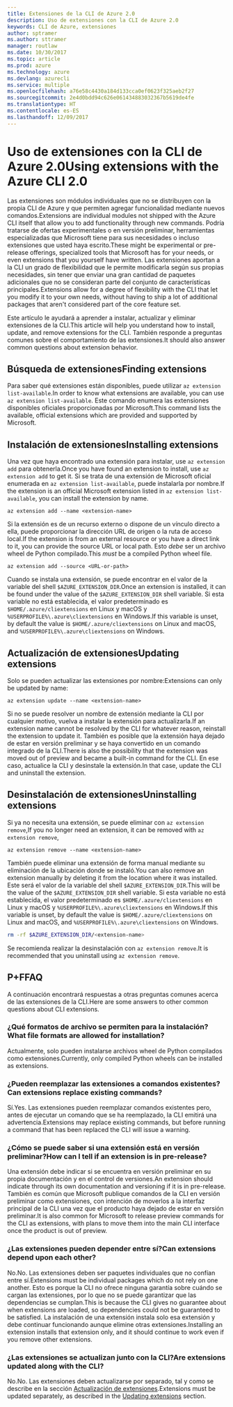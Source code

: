 ```yaml
---
title: Extensiones de la CLI de Azure 2.0
description: Uso de extensiones con la CLI de Azure 2.0
keywords: CLI de Azure, extensiones
author: sptramer
ms.author: sttramer
manager: routlaw
ms.date: 10/30/2017
ms.topic: article
ms.prod: azure
ms.technology: azure
ms.devlang: azurecli
ms.service: multiple
ms.openlocfilehash: a76e58c4430a184d133cca0ef0623f325aeb2f27
ms.sourcegitcommit: 2e4d0bdd94c626e061434883032367b5619de4fe
ms.translationtype: HT
ms.contentlocale: es-ES
ms.lasthandoff: 12/09/2017
---
```

# <a name="using-extensions-with-the-azure-cli-20"></a><span data-ttu-id="90c9a-104">Uso de extensiones con la CLI de Azure 2.0</span><span class="sxs-lookup"><span data-stu-id="90c9a-104">Using extensions with the Azure CLI 2.0</span></span>

<span data-ttu-id="90c9a-105">Las extensiones son módulos individuales que no se distribuyen con la propia CLI de Azure y que permiten agregar funcionalidad mediante nuevos comandos.</span><span class="sxs-lookup"><span data-stu-id="90c9a-105">Extensions are individual modules not shipped with the Azure CLI itself that allow you to add functionality through new commands.</span></span> <span data-ttu-id="90c9a-106">Podría tratarse de ofertas experimentales o en versión preliminar, herramientas especializadas que Microsoft tiene para sus necesidades o incluso extensiones que usted haya escrito.</span><span class="sxs-lookup"><span data-stu-id="90c9a-106">These might be experimental or pre-release offerings, specialized tools that Microsoft has for your needs, or even extensions that you yourself have written.</span></span> <span data-ttu-id="90c9a-107">Las extensiones aportan a la CLI un grado de flexibilidad que le permite modificarla según sus propias necesidades, sin tener que enviar una gran cantidad de paquetes adicionales que no se consideran parte del conjunto de características principales.</span><span class="sxs-lookup"><span data-stu-id="90c9a-107">Extensions allow for a degree of flexibility with the CLI that let you modify it to your own needs, without having to ship a lot of additional packages that aren't considered part of the core feature set.</span></span>

<span data-ttu-id="90c9a-108">Este artículo le ayudará a aprender a instalar, actualizar y eliminar extensiones de la CLI.</span><span class="sxs-lookup"><span data-stu-id="90c9a-108">This article will help you understand how to install, update, and remove extensions for the CLI.</span></span> <span data-ttu-id="90c9a-109">También responde a preguntas comunes sobre el comportamiento de las extensiones.</span><span class="sxs-lookup"><span data-stu-id="90c9a-109">It should also answer common questions about extension behavior.</span></span>

## <a name="finding-extensions"></a><span data-ttu-id="90c9a-110">Búsqueda de extensiones</span><span class="sxs-lookup"><span data-stu-id="90c9a-110">Finding extensions</span></span>

<span data-ttu-id="90c9a-111">Para saber qué extensiones están disponibles, puede utilizar `az extension list-available`.</span><span class="sxs-lookup"><span data-stu-id="90c9a-111">In order to know what extensions are available, you can use `az extension list-available`.</span></span> <span data-ttu-id="90c9a-112">Este comando enumera las extensiones disponibles oficiales proporcionadas por Microsoft.</span><span class="sxs-lookup"><span data-stu-id="90c9a-112">This command lists the available, official extensions which are provided and supported by Microsoft.</span></span>

## <a name="installing-extensions"></a><span data-ttu-id="90c9a-113">Instalación de extensiones</span><span class="sxs-lookup"><span data-stu-id="90c9a-113">Installing extensions</span></span>

<span data-ttu-id="90c9a-114">Una vez que haya encontrado una extensión para instalar, use `az extension add` para obtenerla.</span><span class="sxs-lookup"><span data-stu-id="90c9a-114">Once you have found an extension to install, use `az extension add` to get it.</span></span> <span data-ttu-id="90c9a-115">Si se trata de una extensión de Microsoft oficial enumerada en `az extension list-available`, puede instalarla por nombre.</span><span class="sxs-lookup"><span data-stu-id="90c9a-115">If the extension is an official Microsoft extension listed in `az extension list-available`, you can install the extension by name.</span></span>

```azurecli
az extension add --name <extension-name>
```

<span data-ttu-id="90c9a-116">Si la extensión es de un recurso externo o dispone de un vínculo directo a ella, puede proporcionar la dirección URL de origen o la ruta de acceso local.</span><span class="sxs-lookup"><span data-stu-id="90c9a-116">If the extension is from an external resource or you have a direct link to it, you can provide the source URL or local path.</span></span> <span data-ttu-id="90c9a-117">Esto _debe_ ser un archivo wheel de Python compilado.</span><span class="sxs-lookup"><span data-stu-id="90c9a-117">This _must_ be a compiled Python wheel file.</span></span>

```azurecli
az extension add --source <URL-or-path>
```

<span data-ttu-id="90c9a-118">Cuando se instala una extensión, se puede encontrar en el valor de la variable del shell `$AZURE_EXTENSION_DIR`.</span><span class="sxs-lookup"><span data-stu-id="90c9a-118">Once an extension is installed, it can be found under the value of the `$AZURE_EXTENSION_DIR` shell variable.</span></span> <span data-ttu-id="90c9a-119">Si esta variable no está establecida, el valor predeterminado es `$HOME/.azure/cliextensions` en Linux y macOS y `%USERPROFILE%\.azure\cliextensions` en Windows.</span><span class="sxs-lookup"><span data-stu-id="90c9a-119">If this variable is unset, by default the value is `$HOME/.azure/cliextensions` on Linux and macOS, and `%USERPROFILE%\.azure\cliextensions` on Windows.</span></span>

## <a name="updating-extensions"></a><span data-ttu-id="90c9a-120">Actualización de extensiones</span><span class="sxs-lookup"><span data-stu-id="90c9a-120">Updating extensions</span></span>

<span data-ttu-id="90c9a-121">Solo se pueden actualizar las extensiones por nombre:</span><span class="sxs-lookup"><span data-stu-id="90c9a-121">Extensions can only be updated by name:</span></span>

```azurecli
az extension update --name <extension-name>
```

<span data-ttu-id="90c9a-122">Si no se puede resolver un nombre de extensión mediante la CLI por cualquier motivo, vuelva a instalar la extensión para actualizarla.</span><span class="sxs-lookup"><span data-stu-id="90c9a-122">If an extension name cannot be resolved by the CLI for whatever reason, reinstall the extension to update it.</span></span> <span data-ttu-id="90c9a-123">También es posible que la extensión haya dejado de estar en versión preliminar y se haya convertido en un comando integrado de la CLI.</span><span class="sxs-lookup"><span data-stu-id="90c9a-123">There is also the possibility that the extension was moved out of preview and became a built-in command for the CLI.</span></span> <span data-ttu-id="90c9a-124">En ese caso, actualice la CLI y desinstale la extensión.</span><span class="sxs-lookup"><span data-stu-id="90c9a-124">In that case, update the CLI and uninstall the extension.</span></span>

## <a name="uninstalling-extensions"></a><span data-ttu-id="90c9a-125">Desinstalación de extensiones</span><span class="sxs-lookup"><span data-stu-id="90c9a-125">Uninstalling extensions</span></span>

<span data-ttu-id="90c9a-126">Si ya no necesita una extensión, se puede eliminar con `az extension remove`,</span><span class="sxs-lookup"><span data-stu-id="90c9a-126">If you no longer need an extension, it can be removed with `az extension remove`,</span></span>

```azurecli
az extension remove --name <extension-name>
```

<span data-ttu-id="90c9a-127">También puede eliminar una extensión de forma manual mediante su eliminación de la ubicación donde se instaló.</span><span class="sxs-lookup"><span data-stu-id="90c9a-127">You can also remove an extension manually by deleting it from the location where it was installed.</span></span> <span data-ttu-id="90c9a-128">Este será el valor de la variable del shell `$AZURE_EXTENSION_DIR`.</span><span class="sxs-lookup"><span data-stu-id="90c9a-128">This will be the value of the `$AZURE_EXTENSION_DIR` shell variable.</span></span> <span data-ttu-id="90c9a-129">Si esta variable no está establecida, el valor predeterminado es `$HOME/.azure/cliextensions` en Linux y macOS y `%USERPROFILE%\.azure\cliextensions` en Windows.</span><span class="sxs-lookup"><span data-stu-id="90c9a-129">If this variable is unset, by default the value is `$HOME/.azure/cliextensions` on Linux and macOS, and `%USERPROFILE%\.azure\cliextensions` on Windows.</span></span>

```bash
rm -rf $AZURE_EXTENSION_DIR/<extension-name>
```

<span data-ttu-id="90c9a-130">Se recomienda realizar la desinstalación con `az extension remove`.</span><span class="sxs-lookup"><span data-stu-id="90c9a-130">It is recommended that you uninstall using `az extension remove`.</span></span>

## <a name="faq"></a><span data-ttu-id="90c9a-131">P+F</span><span class="sxs-lookup"><span data-stu-id="90c9a-131">FAQ</span></span>

<span data-ttu-id="90c9a-132">A continuación encontrará respuestas a otras preguntas comunes acerca de las extensiones de la CLI.</span><span class="sxs-lookup"><span data-stu-id="90c9a-132">Here are some answers to other common questions about CLI extensions.</span></span>

### <a name="what-file-formats-are-allowed-for-installation"></a><span data-ttu-id="90c9a-133">¿Qué formatos de archivo se permiten para la instalación?</span><span class="sxs-lookup"><span data-stu-id="90c9a-133">What file formats are allowed for installation?</span></span>

<span data-ttu-id="90c9a-134">Actualmente, solo pueden instalarse archivos wheel de Python compilados como extensiones.</span><span class="sxs-lookup"><span data-stu-id="90c9a-134">Currently, only compiled Python wheels can be installed as extensions.</span></span>

### <a name="can-extensions-replace-existing-commands"></a><span data-ttu-id="90c9a-135">¿Pueden reemplazar las extensiones a comandos existentes?</span><span class="sxs-lookup"><span data-stu-id="90c9a-135">Can extensions replace existing commands?</span></span>

<span data-ttu-id="90c9a-136">Sí.</span><span class="sxs-lookup"><span data-stu-id="90c9a-136">Yes.</span></span> <span data-ttu-id="90c9a-137">Las extensiones pueden reemplazar comandos existentes pero, antes de ejecutar un comando que se ha reemplazado, la CLI emitirá una advertencia.</span><span class="sxs-lookup"><span data-stu-id="90c9a-137">Extensions may replace existing commands, but before running a command that has been replaced the CLI will issue a warning.</span></span>

### <a name="how-can-i-tell-if-an-extension-is-in-pre-release"></a><span data-ttu-id="90c9a-138">¿Cómo se puede saber si una extensión está en versión preliminar?</span><span class="sxs-lookup"><span data-stu-id="90c9a-138">How can I tell if an extension is in pre-release?</span></span>

<span data-ttu-id="90c9a-139">Una extensión debe indicar si se encuentra en versión preliminar en su propia documentación y en el control de versiones.</span><span class="sxs-lookup"><span data-stu-id="90c9a-139">An extension should indicate through its own documentation and versioning if it is in pre-release.</span></span> <span data-ttu-id="90c9a-140">También es común que Microsoft publique comandos de la CLI en versión preliminar como extensiones, con intención de moverlos a la interfaz principal de la CLI una vez que el producto haya dejado de estar en versión preliminar.</span><span class="sxs-lookup"><span data-stu-id="90c9a-140">It is also common for Microsoft to release preview commands for the CLI as extensions, with plans to move them into the main CLI interface once the product is out of preview.</span></span>

### <a name="can-extensions-depend-upon-each-other"></a><span data-ttu-id="90c9a-141">¿Las extensiones pueden depender entre sí?</span><span class="sxs-lookup"><span data-stu-id="90c9a-141">Can extensions depend upon each other?</span></span>

<span data-ttu-id="90c9a-142">No.</span><span class="sxs-lookup"><span data-stu-id="90c9a-142">No.</span></span> <span data-ttu-id="90c9a-143">Las extensiones deben ser paquetes individuales que no confían entre sí.</span><span class="sxs-lookup"><span data-stu-id="90c9a-143">Extensions must be individual packages which do not rely on one another.</span></span> <span data-ttu-id="90c9a-144">Esto es porque la CLI no ofrece ninguna garantía sobre cuándo se cargan las extensiones, por lo que no se puede garantizar que las dependencias se cumplan.</span><span class="sxs-lookup"><span data-stu-id="90c9a-144">This is because the CLI gives no guarantee about when extensions are loaded, so dependencies could not be guaranteed to be satisfied.</span></span> <span data-ttu-id="90c9a-145">La instalación de una extensión instala solo esa extensión y debe continuar funcionando aunque elimine otras extensiones.</span><span class="sxs-lookup"><span data-stu-id="90c9a-145">Installing an extension installs that extension only, and it should continue to work even if you remove other extensions.</span></span>

### <a name="are-extensions-updated-along-with-the-cli"></a><span data-ttu-id="90c9a-146">¿Las extensiones se actualizan junto con la CLI?</span><span class="sxs-lookup"><span data-stu-id="90c9a-146">Are extensions updated along with the CLI?</span></span>

<span data-ttu-id="90c9a-147">No.</span><span class="sxs-lookup"><span data-stu-id="90c9a-147">No.</span></span> <span data-ttu-id="90c9a-148">Las extensiones deben actualizarse por separado, tal y como se describe en la sección [Actualización de extensiones](#updating-extensions).</span><span class="sxs-lookup"><span data-stu-id="90c9a-148">Extensions must be updated separately, as described in the [Updating extensions](#updating-extensions) section.</span></span>
